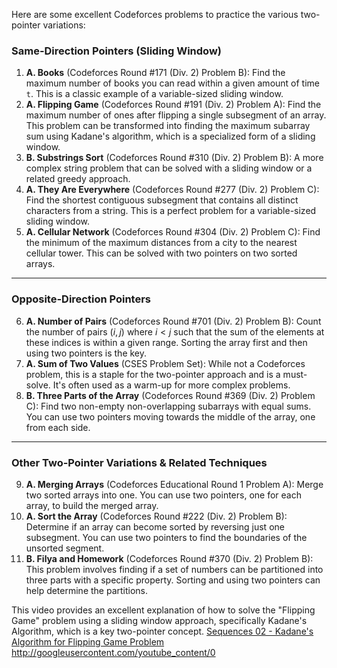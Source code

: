 Here are some excellent Codeforces problems to practice the various two-pointer variations:

### Same-Direction Pointers (Sliding Window)

1.  **A. Books** (Codeforces Round #171 (Div. 2) Problem B): Find the maximum number of books you can read within a given amount of time `t`. This is a classic example of a variable-sized sliding window. 
2.  **A. Flipping Game** (Codeforces Round #191 (Div. 2) Problem A): Find the maximum number of ones after flipping a single subsegment of an array. This problem can be transformed into finding the maximum subarray sum using Kadane's algorithm, which is a specialized form of a sliding window.
3.  **B. Substrings Sort** (Codeforces Round #310 (Div. 2) Problem B): A more complex string problem that can be solved with a sliding window or a related greedy approach.
4.  **A. They Are Everywhere** (Codeforces Round #277 (Div. 2) Problem C): Find the shortest contiguous subsegment that contains all distinct characters from a string. This is a perfect problem for a variable-sized sliding window.
5.  **A. Cellular Network** (Codeforces Round #304 (Div. 2) Problem C): Find the minimum of the maximum distances from a city to the nearest cellular tower. This can be solved with two pointers on two sorted arrays.

---

### Opposite-Direction Pointers

6.  **A. Number of Pairs** (Codeforces Round #701 (Div. 2) Problem B): Count the number of pairs $(i, j)$ where $i < j$ such that the sum of the elements at these indices is within a given range. Sorting the array first and then using two pointers is the key.
7.  **A. Sum of Two Values** (CSES Problem Set): While not a Codeforces problem, this is a staple for the two-pointer approach and is a must-solve. It's often used as a warm-up for more complex problems.
8.  **B. Three Parts of the Array** (Codeforces Round #369 (Div. 2) Problem C): Find two non-empty non-overlapping subarrays with equal sums. You can use two pointers moving towards the middle of the array, one from each side.

---

### Other Two-Pointer Variations & Related Techniques

9.  **A. Merging Arrays** (Codeforces Educational Round 1 Problem A): Merge two sorted arrays into one. You can use two pointers, one for each array, to build the merged array.
10. **A. Sort the Array** (Codeforces Round #222 (Div. 2) Problem B): Determine if an array can become sorted by reversing just one subsegment. You can use two pointers to find the boundaries of the unsorted segment.
11. **B. Filya and Homework** (Codeforces Round #370 (Div. 2) Problem B): This problem involves finding if a set of numbers can be partitioned into three parts with a specific property. Sorting and using two pointers can help determine the partitions.

This video provides an excellent explanation of how to solve the "Flipping Game" problem using a sliding window approach, specifically Kadane's Algorithm, which is a key two-pointer concept.
[Sequences 02 - Kadane's Algorithm for Flipping Game Problem](https://www.youtube.com/watch?v=FtiWd8PIpxI)
http://googleusercontent.com/youtube_content/0
